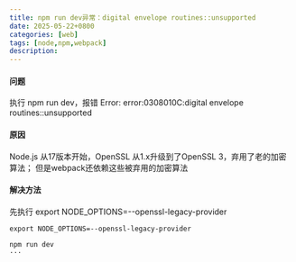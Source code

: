 ```yaml
---
title: npm run dev异常：digital envelope routines::unsupported
date: 2025-05-22+0800
categories: [web]
tags: [node,npm,webpack]
description: 
---
```


#### 问题
执行 npm run dev，报错 Error: error:0308010C:digital envelope routines::unsupported

#### 原因
Node.js 从17版本开始，OpenSSL 从1.x升级到了OpenSSL 3，弃用了老的加密算法；
但是webpack还依赖这些被弃用的加密算法

#### 解决方法
先执行 export NODE_OPTIONS=--openssl-legacy-provider

```shell
export NODE_OPTIONS=--openssl-legacy-provider

npm run dev
···
